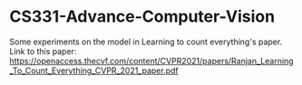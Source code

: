 # CS331-Advance-Computer-Vision

Some experiments on the model in Learning to count everything's paper. Link to this paper: https://openaccess.thecvf.com/content/CVPR2021/papers/Ranjan_Learning_To_Count_Everything_CVPR_2021_paper.pdf 
